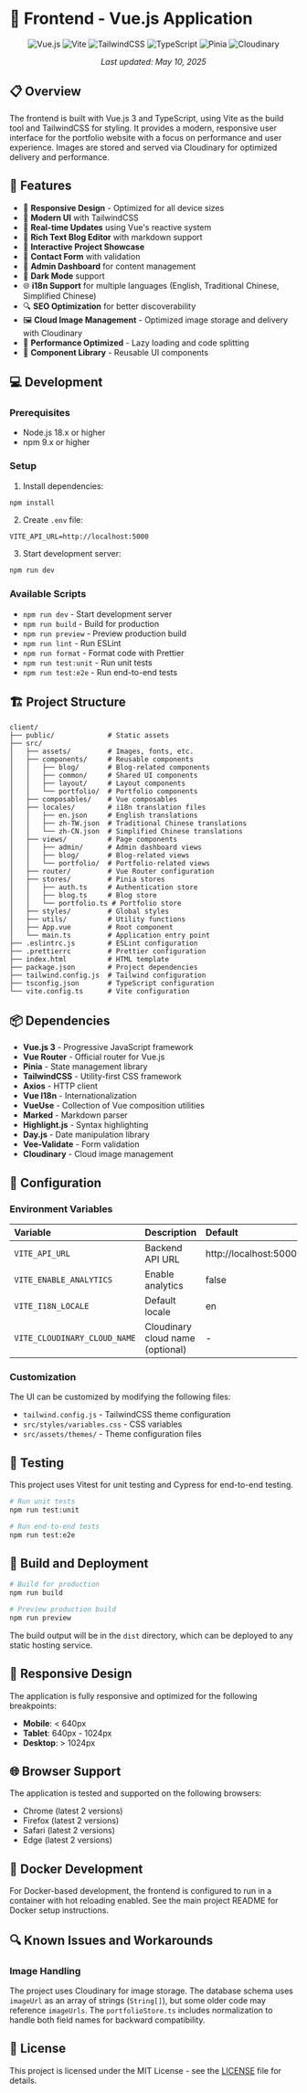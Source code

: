 # 🎨 Frontend - Vue.js Application

<div align="center">

![Vue.js](https://img.shields.io/badge/Vue.js-4FC08D?style=for-the-badge&logo=vue.js&logoColor=white)
![Vite](https://img.shields.io/badge/Vite-B73BFE?style=for-the-badge&logo=vite&logoColor=white)
![TailwindCSS](https://img.shields.io/badge/Tailwind_CSS-38B2AC?style=for-the-badge&logo=tailwind-css&logoColor=white)
![TypeScript](https://img.shields.io/badge/TypeScript-3178C6?style=for-the-badge&logo=typescript&logoColor=white)
![Pinia](https://img.shields.io/badge/Pinia-F7D336?style=for-the-badge&logo=vue.js&logoColor=black)
![Cloudinary](https://img.shields.io/badge/Cloudinary-3448C5?style=for-the-badge&logo=cloudinary&logoColor=white)

</div>

<p align="center">
<i>Last updated: May 10, 2025</i>
</p>

## 📋 Overview

The frontend is built with Vue.js 3 and TypeScript, using Vite as the build tool and TailwindCSS for styling. It provides a modern, responsive user interface for the portfolio website with a focus on performance and user experience. Images are stored and served via Cloudinary for optimized delivery and performance.

## 🚀 Features

- 📱 **Responsive Design** - Optimized for all device sizes
- 🎨 **Modern UI** with TailwindCSS
- 🔄 **Real-time Updates** using Vue's reactive system
- 📝 **Rich Text Blog Editor** with markdown support
- 🎯 **Interactive Project Showcase**
- 📧 **Contact Form** with validation
- 🔐 **Admin Dashboard** for content management
- 🌙 **Dark Mode** support
- 🌐 **i18n Support** for multiple languages (English, Traditional Chinese, Simplified Chinese)
- 🔍 **SEO Optimization** for better discoverability
- 🖼️ **Cloud Image Management** - Optimized image storage and delivery with Cloudinary
- 🚀 **Performance Optimized** - Lazy loading and code splitting
- 🧩 **Component Library** - Reusable UI components

## 💻 Development

### Prerequisites

- Node.js 18.x or higher
- npm 9.x or higher

### Setup

1. Install dependencies:
```bash
npm install
```

2. Create `.env` file:
```
VITE_API_URL=http://localhost:5000
```

3. Start development server:
```bash
npm run dev
```

### Available Scripts

- `npm run dev` - Start development server
- `npm run build` - Build for production
- `npm run preview` - Preview production build
- `npm run lint` - Run ESLint
- `npm run format` - Format code with Prettier
- `npm run test:unit` - Run unit tests
- `npm run test:e2e` - Run end-to-end tests

## 🏗️ Project Structure

```
client/
├── public/             # Static assets
├── src/
│   ├── assets/         # Images, fonts, etc.
│   ├── components/     # Reusable components
│   │   ├── blog/       # Blog-related components
│   │   ├── common/     # Shared UI components
│   │   ├── layout/     # Layout components
│   │   └── portfolio/  # Portfolio components
│   ├── composables/    # Vue composables
│   ├── locales/        # i18n translation files
│   │   ├── en.json     # English translations
│   │   ├── zh-TW.json  # Traditional Chinese translations
│   │   └── zh-CN.json  # Simplified Chinese translations
│   ├── views/          # Page components
│   │   ├── admin/      # Admin dashboard views
│   │   ├── blog/       # Blog-related views
│   │   └── portfolio/  # Portfolio-related views
│   ├── router/         # Vue Router configuration
│   ├── stores/         # Pinia stores
│   │   ├── auth.ts     # Authentication store
│   │   ├── blog.ts     # Blog store
│   │   └── portfolio.ts # Portfolio store
│   ├── styles/         # Global styles
│   ├── utils/          # Utility functions
│   ├── App.vue         # Root component
│   └── main.ts         # Application entry point
├── .eslintrc.js        # ESLint configuration
├── .prettierrc         # Prettier configuration
├── index.html          # HTML template
├── package.json        # Project dependencies
├── tailwind.config.js  # Tailwind configuration
├── tsconfig.json       # TypeScript configuration
└── vite.config.ts      # Vite configuration
```

## 📦 Dependencies

- **Vue.js 3** - Progressive JavaScript framework
- **Vue Router** - Official router for Vue.js
- **Pinia** - State management library
- **TailwindCSS** - Utility-first CSS framework
- **Axios** - HTTP client
- **Vue I18n** - Internationalization
- **VueUse** - Collection of Vue composition utilities
- **Marked** - Markdown parser
- **Highlight.js** - Syntax highlighting
- **Day.js** - Date manipulation library
- **Vee-Validate** - Form validation
- **Cloudinary** - Cloud image management

## 🔧 Configuration

### Environment Variables

| Variable | Description | Default |
|:---------|:------------|:--------|
| `VITE_API_URL` | Backend API URL | http://localhost:5000 |
| `VITE_ENABLE_ANALYTICS` | Enable analytics | false |
| `VITE_I18N_LOCALE` | Default locale | en |
| `VITE_CLOUDINARY_CLOUD_NAME` | Cloudinary cloud name (optional) | - |

### Customization

The UI can be customized by modifying the following files:

- `tailwind.config.js` - TailwindCSS theme configuration
- `src/styles/variables.css` - CSS variables
- `src/assets/themes/` - Theme configuration files

## 🧪 Testing

This project uses Vitest for unit testing and Cypress for end-to-end testing.

```bash
# Run unit tests
npm run test:unit

# Run end-to-end tests
npm run test:e2e
```

## 🔄 Build and Deployment

```bash
# Build for production
npm run build

# Preview production build
npm run preview
```

The build output will be in the `dist` directory, which can be deployed to any static hosting service.

## 📱 Responsive Design

The application is fully responsive and optimized for the following breakpoints:

- **Mobile**: < 640px
- **Tablet**: 640px - 1024px
- **Desktop**: > 1024px

## 🌐 Browser Support

The application is tested and supported on the following browsers:

- Chrome (latest 2 versions)
- Firefox (latest 2 versions)
- Safari (latest 2 versions)
- Edge (latest 2 versions)

## 🐳 Docker Development

For Docker-based development, the frontend is configured to run in a container with hot reloading enabled. See the main project README for Docker setup instructions.

## 🔍 Known Issues and Workarounds

### Image Handling

The project uses Cloudinary for image storage. The database schema uses `imageUrl` as an array of strings (`String[]`), but some older code may reference `imageUrls`. The `portfolioStore.ts` includes normalization to handle both field names for backward compatibility.

## 📝 License

This project is licensed under the MIT License - see the [LICENSE](../LICENSE) file for details.
